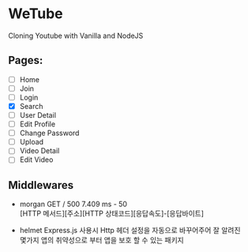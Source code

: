 # WeTube
Cloning Youtube with Vanilla and NodeJS

## Pages:

 - [ ] Home
 - [ ] Join
 - [ ] Login
 - [x] Search
 - [ ] User Detail
 - [ ] Edit Profile
 - [ ] Change Password
 - [ ] Upload
 - [ ] Video Detail
 - [ ] Edit Video

 ## Middlewares

 - morgan
    GET / 500 7.409 ms - 50   
    [HTTP 메서드][주소][HTTP 상태코드][응답속도]-[응답바이트]

- helmet
    Express.js 사용시 Http 헤더 설정을 자동으로 바꾸어주어 잘 알려진    
    몇가지 앱의 취약성으로 부터 앱을 보호 할 수 있는 패키지